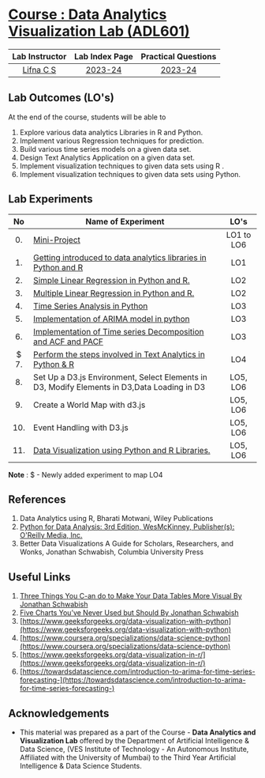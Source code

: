 # [Course : Data Analytics Visualization Lab (ADL601)](https://drive.google.com/file/d/161F1ADE5tG6hq_4epCpiciHqv8opUMfl/view?usp=drive_link)
| Lab Instructor | Lab Index Page | Practical Questions |
| :-------------:| :--------------:| :-------------------:|
| [Lifna C S](mailto:lifna.cs@ves.ac.in) | [2023-24](https://github.com/LifnaJos/ADL601-Data-Analytics-and-Visualization-Lab/blob/main/Experiments/ADC601_DAV_Index.pdf) | [2023-24](https://github.com/LifnaJos/ADL601-Data-Analytics-and-Visualization-Lab/blob/main/Experiments/ADC601_DAV_PracticalQuestions.pdf) |

## Lab Outcomes (LO's)
At the end of the course, students will be able to
1. Explore various data analytics Libraries in R and Python.
2. Implement various Regression techniques for prediction.
3. Build various time series models on a given data set.
4. Design Text Analytics Application on a given data set.
5. Implement visualization techniques to given data sets using R .
6. Implement visualization techniques to given data sets using Python.

## Lab Experiments
| No | Name of Experiment | LO's |
| :--: | ------------------ | :----: |
| 0. | [Mini-Project](https://github.com/LifnaJos/ADL601-Data-Analytics-and-Visualization-Lab/blob/main/Experiments/Mini-Project.md) | LO1 to LO6 | 
| 1. | [Getting introduced to data analytics libraries in Python and R](https://github.com/LifnaJos/ADL601-Data-Analytics-and-Visualization-Lab/blob/main/Experiments/Experiment_1.md) | LO1 |
| 2. | [Simple Linear Regression in Python and R.](https://github.com/LifnaJos/ADL601-Data-Analytics-and-Visualization-Lab/blob/main/Experiments/Experiment_2.md) | LO2 |
| 3. | [Multiple Linear Regression in Python and R.](https://github.com/LifnaJos/ADL601-Data-Analytics-and-Visualization-Lab/blob/main/Experiments/Experiment_3.md) | LO2 |
| 4. | [Time Series Analysis in Python](https://github.com/LifnaJos/ADL601-Data-Analytics-and-Visualization-Lab/blob/main/Experiments/Experiment_4_5_6.md) | LO3 |
| 5. | [Implementation of ARIMA model in python](https://github.com/LifnaJos/ADL601-Data-Analytics-and-Visualization-Lab/blob/main/Experiments/Experiment_4_5_6.md) | LO3 |
| 6. | [Implementation of Time series Decomposition and ACF and PACF](https://github.com/LifnaJos/ADL601-Data-Analytics-and-Visualization-Lab/blob/main/Experiments/Experiment_4_5_6.md) | LO3 |
| $ 7. | [Perform the steps involved in Text Analytics in Python & R](https://github.com/LifnaJos/ADL601-Data-Analytics-and-Visualization-Lab/blob/main/Experiments/Experiment_7.md) | LO4 |
| 8. | Set Up a D3.js Environment, Select Elements in D3, Modify Elements in D3,Data Loading in D3 | LO5, LO6 |
| 9. | Create a World Map with d3.js |LO5, LO6 | 
| 10. | Event Handling with D3.js | LO5, LO6 |
| 11. | [Data Visualization using Python and R Libraries.](https://github.com/LifnaJos/ADL601-Data-Analytics-and-Visualization-Lab/blob/main/Experiments/Experiment_11.md) | LO5, LO6 |


**Note** : $ - Newly added experiment to map LO4

## References
1. Data Analytics using R, Bharati Motwani, Wiley Publications
2. [Python for Data Analysis: 3rd Edition, WesMcKinney, Publisher(s): O'Reilly Media, Inc.](https://bedford-computing.co.uk/learning/wp-content/uploads/2015/10/Python-for-Data-Analysis.pdf)
3. Better Data Visualizations A Guide for Scholars, Researchers, and Wonks, Jonathan Schwabish, Columbia University Press

## Useful Links
1. [Three Things You C-an do to Make Your Data Tables More Visual By Jonathan Schwabish](https://cupblog.org/2021/03/16/three-things-you-can-do-to-make-your-data-tables-more-visual-by-jonathan-schwabish/)
2. [Five Charts You’ve Never Used but Should By Jonathan Schwabish](https://cupblog.org/2021/01/04/five-charts-youve-never-used-but-should-by-jonathan-schwabish/)
3. [https://www.geeksforgeeks.org/data-visualization-with-python](https://www.geeksforgeeks.org/data-visualization-with-python)
4. [https://www.coursera.org/specializations/data-science-python](https://www.coursera.org/specializations/data-science-python)
5. [https://www.geeksforgeeks.org/data-visualization-in-r/](https://www.geeksforgeeks.org/data-visualization-in-r/)
6. [https://towardsdatascience.com/introduction-to-arima-for-time-series-forecasting-](https://towardsdatascience.com/introduction-to-arima-for-time-series-forecasting-)

## Acknowledgements
* This material was prepared as a part of the Course - **Data Analytics and Visualization Lab** offered by the  Department of Artificial Intelligence & Data Science, (VES Institute of Technology - An Autonomous Institute, Affiliated with the University of Mumbai) to the Third Year Artificial Intelligence & Data Science Students.

